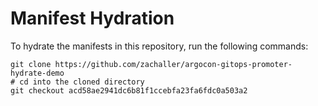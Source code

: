 # Manifest Hydration

To hydrate the manifests in this repository, run the following commands:

```shell
git clone https://github.com/zachaller/argocon-gitops-promoter-hydrate-demo
# cd into the cloned directory
git checkout acd58ae2941dc6b81f1ccebfa23fa6fdc0a503a2
```
